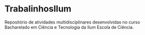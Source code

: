 # TrabalinhosIlum
Repositório de atividades multidisciplinares desenvolvidas no curso Bacharelado em Ciência e Tecnologia da Ilum Escola de Ciência. 
